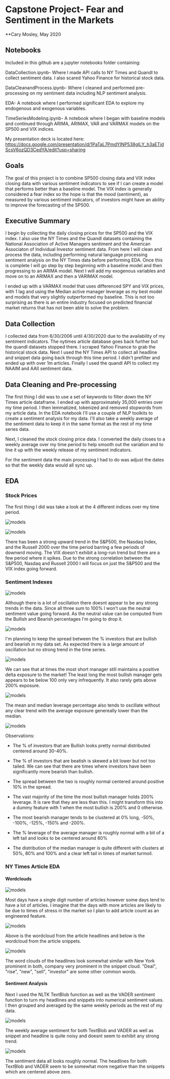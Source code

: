 # Capstone Project- Fear and Sentiment in the Markets
**Cary Mosley, May 2020

## Notebooks
Included in this github are a jupyter notebooks folder containing:

DataCollection.ipynb- Where I made API calls to NY Times and Quandl to collect sentiment data. I also scared Yahoo Finance for historical stock data.

DataCleanandProcess.ipynb- Where I cleaned and performed pre-processing on my sentiment data including NLP sentiment analysis.

EDA- A notebook where I performed significant EDA to explore my endogenous and exogenous variables.

TimeSeriesModeling.ipynb- A notebook where I began with baseline models and continued through ARIMA, ARIMAX, VAR and VARMAX models on the SP500 and VIX indices.

My presentation deck is located here: https://docs.google.com/presentation/d/1PaTaL7PmdYINP538glLY_h3aETjdScsV6ozQD3CedYA/edit?usp=sharing

## Goals

The goal of this project is to combine SP500 closing data and VIX index closing data with various sentiment indicators to see if I can create a model that performs better than a baseline model. The VIX index is generally considered a fear index so the hope is that the mood (sentiment), as measured by various sentiment indicators, of investors might have an ability to improve the forecasting of the SP500.

## Executive Summary

I begin by collecting the daily closing prices for the SP500 and the VIX index. I also use the NY Times and the Quandl datasets containing the National Association of Active Managers sentiment and the American Associaton of Individual Investor sentiment data. From here I will clean and process the data, including performing natural language processing sentiment analysis on the NY Times data before performing EDA. Once this is complete I will go step by step beginning with a baseline model and then progressing to an ARIMA model. Next I will add my exogenous variables and move on to an ARIMAX and then a VARIMAX model. 

I ended up with a VARMAX model that uses differenced SPY and VIX prices, with 1 lag and using the Median active manager leverage as my best model and models that very slightly outperformed my baseline. This is not too surprising as there is an entire industry focused on predicted financial market returns that has not been able to solve the problem. 

## Data Collection

I collected data from 6/30/2006 until 4/30/2020 due to the availability of my sentiment indicators. The nytimes article database goes back further but the quandl datasets stopped there. I scraped Yahoo Finance to grab the historical stock data. Next I used the NY Times API to collect all headline and snippet data going back through this time period. I didn't prefilter and ended up with over 1m articles. Finally I used the quandl API to collect my NAAIM and AAII sentiment data.

## Data Cleaning and Pre-processing

The first thing I did was to use a set of keywords to filter down the NY Times article dataframe. I ended up with approximately 35,000 entries over my time period. I then lemmatized, tokenized and removed stopwords from my article data. In the EDA notebook I'll use a couple of NLP toolkits to create a sentiment analysis for my data. I'll also take a weekly average of the sentiment data to keep it in the same format as the rest of my time series data.

Next, I cleaned the stock closing price data. I converted the daily closes to a weekly average over my time period to help smooth out the variation and to line it up with the weekly release of my sentiment indicators.

For the sentiment data the main processing I had to do was adjust the dates so that the weekly data would all sync up. 

## EDA

### Stock Prices
The first thing I did was take a look at the 4 different indices over my time period.

![models](https://github.com/CaryMosley/FinalProject/blob/CaryM/Images/stock_time_series_all.png)

![models](https://github.com/CaryMosley/FinalProject/blob/CaryM/Images/combined_stock_time_series.png)


There has been a strong upward trend in the S&P500, the Nasdaq Index, and the Russell 2000 over the time period barring a few periods of downwrd moving. The VIX doesn't exhibit a long-run trend but there are a few period where it spikes. Due to the strong correlation between the S&P500, Nasdaq and Russell 2000 I will focus on just the S&P500 and the VIX index going forward.

### Sentiment Indexes

![models](https://github.com/CaryMosley/FinalProject/blob/CaryM/Images/AAII_time_series.png)

Although there is a lot of oscillation there doesnt appear to be any strong trends in the data. Since all three sum to 100% I won't use the neutral sentiment value going forward. As the neutral value can be computed from the Bullish and Bearish percentages I'm going to drop it.

![models](https://github.com/CaryMosley/FinalProject/blob/CaryM/Images/spread_time_series.png)

I'm planning to keep the spread between the % investors that are bullish and bearish in my data set. As expected there is a large amount of oscillation but no strong trend in the time series.

![models](https://github.com/CaryMosley/FinalProject/blob/CaryM/Images/leverage_time_series.png)

We can see that at times the most short manager still maintains a positive delta exposure to the market! The least long the most bullish manager gets appears to be below 100 only very infrequently. It also rarely gets above 200% exposure.

![models](https://github.com/CaryMosley/FinalProject/blob/CaryM/Images/mean_median_leverage_time_series.png)

The mean and median leverage percentage also tends to oscillate without any clear trend with the average exposure genereally lower than the median.

![models](https://github.com/CaryMosley/FinalProject/blob/CaryM/Images/sentiment_distributions.png)

Observations: 
* The % of investors that are Bullish looks pretty normal distributed centered around 30-40%.

* The % of investors that are beatish is skewed a bit lower but not too tailed. We can see that there are times where investors have been significantly more bearish than bullish.

* The spread between the two is roughly normal centered around positive 10% in the spread.

* The vast majority of the time the most bullish manager holds 200% leverage. It is rare that they are less than this. I might transform this into a dummy feature with 1 when the most bullish is 200% and 0 otherwise.

* The most bearish manager tends to be clustered at 0% long, -50%, -100%, -125%, -150% and -200%.

* The % leverage of the average manager is roughly normal with a  bit of a left tail and looks to be centered around 80%

* The distribution of the median manager is quite different with clusters at 50%, 80% and 100% and a clear left tail in times of market turmoil.

### NY Times Article EDA

#### Wordclouds
![models](https://github.com/CaryMosley/FinalProject/blob/CaryM/Images/article_count.png)

Most days have a single digit number of articles however some days tend to have a lot of articles. I imagine that the days with more articles are likely to be due to times of stress in the market so I plan to add article count as an engineered feature.

![models](https://github.com/CaryMosley/FinalProject/blob/CaryM/Images/headlines_cloud.png)

Above is the wordcloud from the article headlines and below is the wordcloud from the article snippets.

![models](https://github.com/CaryMosley/FinalProject/blob/CaryM/Images/snippets_cloud.png)

The word clouds of the headlines look somewhat similar with New York prominent in both, company very prominent in the snippet cloud. "Deal", "rise", "new", "sell", "investor" are some other common words. 

#### Sentiment Analysis

Next I used the NLTK TextBlob function as well as the VADER sentiment function to turn my headlines and snippets into numerical sentiment values. I then grouped and averaged by the same weekly periods as the rest of my data.

![models](https://github.com/CaryMosley/FinalProject/blob/CaryM/Images/nyt_sentiment_time_series.png)

The weekly average sentiment for both TextBlob and VADER as well as snippet and headline is quite noisy and doesnt seem to exhibit any strong trend.

![models](https://github.com/CaryMosley/FinalProject/blob/CaryM/Images/nyt_sentiment_distribution.png)

The sentiment data all looks roughly normal. The headlines for both TextBlob and VADER seem to be somewhat more negative than the snippets which are centered above zero.
